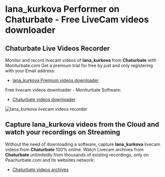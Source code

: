 # lana_kurkova Performer on Chaturbate - Free LiveCam videos downloader

## Chaturbate Live Videos Recorder

Monitor and record livecam videos of **lana_kurkova** from **Chaturbate** with Moniturbate.com
Get a premium trial for free by just and only registering with your Email address:
* [lana_kurkova Premium videos downloader](https://moniturbate.com/request-demo-licence-key.html)

Free livecam videos downloader - Moniturbate Software:
* [Chaturbate videos downloader](https://moniturbate.com/moniturbate-download-software.html)

![lana_kurkova livecam videos recorder](https://peachurnet.com/templates/moniturbate-software.png)


## Capture lana_kurkova videos from the Cloud and watch your recordings on Streaming

Without the need of downloading a software, capture **lana_kurkova** livecam videos from **Chaturbate** 100% online.
Watch Livecam archives from **Chaturbate** unlimitedly from thousands of existing recordings, only on Peachurbate.com and its websites network:
* [Chaturbate videos archives](https://peachurnet.com/)